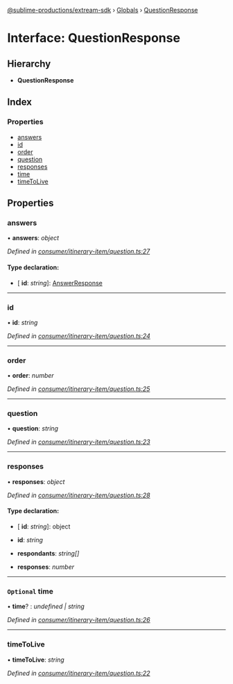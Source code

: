 [@sublime-productions/extream-sdk](../README.md) › [Globals](../globals.md) › [QuestionResponse](questionresponse.md)

# Interface: QuestionResponse

## Hierarchy

* **QuestionResponse**

## Index

### Properties

* [answers](questionresponse.md#answers)
* [id](questionresponse.md#id)
* [order](questionresponse.md#order)
* [question](questionresponse.md#question)
* [responses](questionresponse.md#responses)
* [time](questionresponse.md#optional-time)
* [timeToLive](questionresponse.md#timetolive)

## Properties

###  answers

• **answers**: *object*

*Defined in [consumer/itinerary-item/question.ts:27](https://github.com/Extream-SaaS/ex-sdk/blob/ed34b16/src/consumer/itinerary-item/question.ts#L27)*

#### Type declaration:

* \[ **id**: *string*\]: [AnswerResponse](answerresponse.md)

___

###  id

• **id**: *string*

*Defined in [consumer/itinerary-item/question.ts:24](https://github.com/Extream-SaaS/ex-sdk/blob/ed34b16/src/consumer/itinerary-item/question.ts#L24)*

___

###  order

• **order**: *number*

*Defined in [consumer/itinerary-item/question.ts:25](https://github.com/Extream-SaaS/ex-sdk/blob/ed34b16/src/consumer/itinerary-item/question.ts#L25)*

___

###  question

• **question**: *string*

*Defined in [consumer/itinerary-item/question.ts:23](https://github.com/Extream-SaaS/ex-sdk/blob/ed34b16/src/consumer/itinerary-item/question.ts#L23)*

___

###  responses

• **responses**: *object*

*Defined in [consumer/itinerary-item/question.ts:28](https://github.com/Extream-SaaS/ex-sdk/blob/ed34b16/src/consumer/itinerary-item/question.ts#L28)*

#### Type declaration:

* \[ **id**: *string*\]: object

* **id**: *string*

* **respondants**: *string[]*

* **responses**: *number*

___

### `Optional` time

• **time**? : *undefined | string*

*Defined in [consumer/itinerary-item/question.ts:26](https://github.com/Extream-SaaS/ex-sdk/blob/ed34b16/src/consumer/itinerary-item/question.ts#L26)*

___

###  timeToLive

• **timeToLive**: *string*

*Defined in [consumer/itinerary-item/question.ts:22](https://github.com/Extream-SaaS/ex-sdk/blob/ed34b16/src/consumer/itinerary-item/question.ts#L22)*
